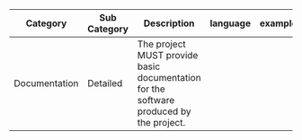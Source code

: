 | Category      | Sub Category | Description                                                                            | language | example | notes |
| ------------- | ------------ | -------------------------------------------------------------------------------------- | -------- | ------- | ----- |
| Documentation | Detailed     | The project MUST provide basic documentation for the software produced by the project. |          |         |       |
